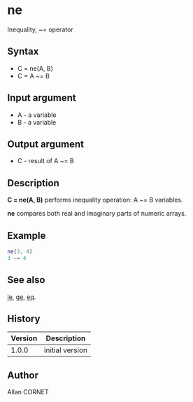 # ne

Inequality, ~= operator

## Syntax

- C = ne(A, B)
- C = A ~= B

## Input argument

- A - a variable
- B - a variable

## Output argument

- C - result of A ~= B

## Description

  <p><b>C = ne(A, B)</b> performs inequality operation: A ~= B variables.</p>
  <p><b>ne</b> compares both real and imaginary parts of numeric arrays.</p>

## Example

```matlab
ne(3, 4)
3 ~= 4
```

## See also

[le](le.md), [ge](ge.md), [eq](eq.md).

## History

| Version | Description     |
| ------- | --------------- |
| 1.0.0   | initial version |

## Author

Allan CORNET
